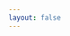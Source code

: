 ```yaml
---
layout: false
---
```


<script setup lang="ts">
import VuePlayground from '/.vitepress/theme/components/VuePlayground.vue';
</script>

<ClientOnly>
	<VuePlayground />
</ClientOnly>
